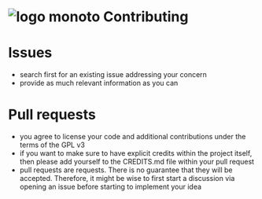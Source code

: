 ![logo](https://raw.githubusercontent.com/yafp/monoto/master/images/icons/monoto_logo_black.png) monoto Contributing
==========

# Issues
- search first for an existing issue addressing your concern
- provide as much relevant information as you can


# Pull requests
- you agree to license your code and additional contributions under the terms of the GPL v3
- if you want to make sure to have explicit credits within the project itself, then please add yourself to the CREDITS.md file within your pull request
- pull requests are requests. There is no guarantee that they will be accepted. Therefore, it might be wise to first start a discussion via opening an issue before starting to implement your idea
